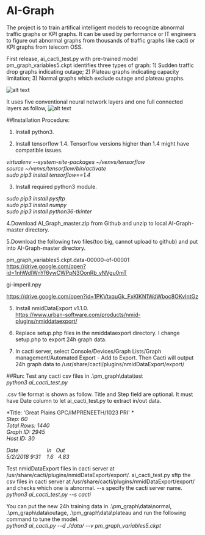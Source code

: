 # AI-Graph
The project is to train artifical intelligent models to recognize abnormal traffic graphs or KPI graphs. It can be used by performance or IT engineers to figure out abnormal graphs from thousands of traffic graphs like cacti or KPI graphs from telecom OSS.

First release, ai_cacti_test.py with pre-trained model pm_graph_variables5.ckpt identifies three types of graph: 1) Sudden traffic drop graphs indicating outage; 2) Plateau graphs indicating capacity limitation; 3) Normal graphs which exclude outage and plateau graphs.<br />

![alt text](https://raw.githubusercontent.com/bryandu/AI-Graph/master/abnormal_graphs.png)
        
It uses five conventional neural network layers and one full connected layers as follow,
![alt text](https://raw.githubusercontent.com/bryandu/AI-Graph/master/pm_graph_model.png)


##Installation Procedure:<br />
1. Install python3.

2. Install tensorflow 1.4. Tensorflow versions higher than 1.4 might have compatible issues.

*virtualenv --system-site-packages ~/venvs/tensorflow*<br />
*source ~/venvs/tensorflow/bin/activate*<br />
*sudo pip3 install tensorflow==1.4*<br />

3. Install required python3 module.

*sudo pip3 install pysftp<br />
sudo pip3 install numpy<br />
sudo pip3 install python36-tkinter*<br />

4.Download AI_Graph_master.zip from Github and unzip to local AI-Graph-master directory.

5.Download the following two files(too big, cannot upload to github) and put into AI-Graph-master directory.

pm_graph_variables5.ckpt.data-00000-of-00001<br />
https://drive.google.com/open?id=1nhWdIWnYf6ywCWPpN3OonRb_yNVgu0mT

gi-imperil.npy<br />

https://drive.google.com/open?id=1PKVtxquGk_FxKIKN1WdWboc8OKvIntGz

5. Install nmidDataExport v1.1.0. <br />
https://www.urban-software.com/products/nmid-plugins/nmiddataexport/

6. Replace setup.php files in the nmiddataexport directory. I change setup.php to export 24h graph data. 

7. In cacti server, select Console/Devices/Graph Lists/Graph management/Automated Export - Add to Export.
Then Cacti will output 24h graph data to /usr/share/cacti/plugins/nmidDataExport/export/

##Run:
Test any cacti csv files in .\pm_graph\data\test<br />
*python3 ai_cacti_test.py*

.csv file format is shown as follow. Title and Step field are optional. It must have Date column to let ai_cacti_test.py to extract in/out data.<br />

*Title:	'Great Plains GPC/IMPRENEETH/1023 PRI'	*<br />
*Step:	60*<br />
*Total Rows:	1440*<br />
*Graph ID:	2945*<br />
*Host ID:	30*<br />
		
*Date &nbsp;&nbsp;&nbsp;&nbsp;&nbsp;&nbsp;&nbsp;&nbsp;&nbsp;&nbsp;&nbsp;&nbsp;&nbsp;&nbsp;&nbsp;&nbsp;&nbsp; In &nbsp; Out*<br />
*5/2/2018 9:31 &nbsp;&nbsp; 1.6 &nbsp; 4.83*<br />

Test nmidDataExport files in cacti server at /usr/share/cacti/plugins/nmidDataExport/export/. ai_cacti_test.py sftp the csv files in cacti server at /usr/share/cacti/plugins/nmidDataExport/export/ and checks which one is abnormal.
--s specify the cacti server name.<br />
*python3 ai_cacti_test.py --s cacti*

You can put the new 24h training data in .\pm_graph\data\normal, .\pm_graph\data\outage, .\pm_graph\data\plateau and run the following command to tune the model.<br />
*python3 ai_cacti.py --d ./data/ --v pm_graph_variables5.ckpt*

